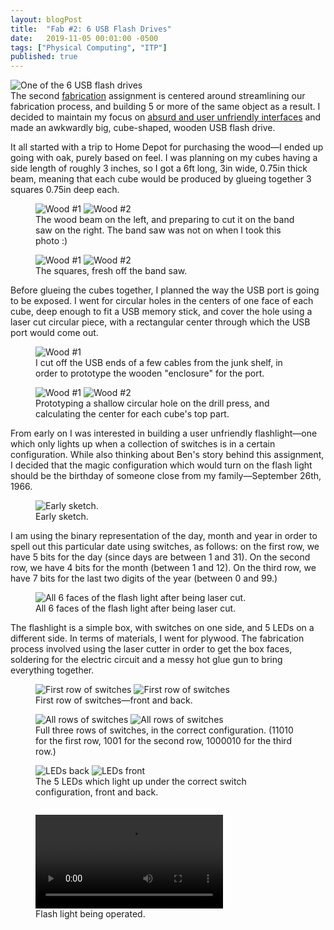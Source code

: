 ```yaml
---
layout: blogPost
title:  "Fab #2: 6 USB Flash Drives"
date:   2019-11-05 00:01:00 -0500
tags: ["Physical Computing", "ITP"]
published: true
---
```

<figure style="margin: 0;">
  <img class="img-row-2" style="border: none;" src="/assets/images/blog/2019-11-05-usb-flash-drives/a.JPG" alt="One of the 6 USB flash drives"/>
  <figcaption>
  </figcaption>
</figure>
The second <a class="underlined" target="__blank" href="https://itp.nyu.edu/fab/">fabrication</a> assignment is centered around streamlining our fabrication process, and building 5 or more of the same object as a result. I decided to maintain my focus on <a href="/2019/10/30/flashlight.html" class="underlined">absurd and user unfriendly interfaces</a> and made an awkwardly big, cube-shaped, wooden USB flash drive.

It all started with a trip to Home Depot for purchasing the wood—I ended up going with oak, purely based on feel. I was planning on my cubes having a side length of roughly 3 inches, so I got a 6ft long, 3in wide, 0.75in thick beam, meaning that each cube would be produced by glueing together 3 squares 0.75in deep each.

<figure>
  <img class="img-row-2" style="" src="/assets/images/blog/2019-11-05-usb-flash-drives/2.JPG" alt="Wood #1"/>
    <img class="img-row-2" style="" src="/assets/images/blog/2019-11-05-usb-flash-drives/3.JPG" alt="Wood #2"/>
  <figcaption>
    The wood beam on the left, and preparing to cut it on the band saw on the right. The band saw was not on when I took this photo :)
  </figcaption>
</figure>

<figure>
  <img class="img-row-2" style="" src="/assets/images/blog/2019-11-05-usb-flash-drives/4.JPG" alt="Wood #1"/>
    <img class="img-row-2" style="" src="/assets/images/blog/2019-11-05-usb-flash-drives/5.JPG" alt="Wood #2"/>
  <figcaption>
    The squares, fresh off the band saw.
  </figcaption>
</figure>

Before glueing the cubes together, I planned the way the USB port is going to be exposed. I went for circular holes in the centers of one face of each cube, deep enough to fit a USB memory stick, and cover the hole using a laser cut circular piece, with a rectangular center through which the USB port would come out.

<figure>
  <img class="img-row-2" style="" src="/assets/images/blog/2019-11-05-usb-flash-drives/1.JPG" alt="Wood #1"/>
  <figcaption>
    I cut off the USB ends of a few cables from the junk shelf, in order to prototype the wooden "enclosure" for the port.
  </figcaption>
</figure>

<figure>
  <img class="img-row-2" style="" src="/assets/images/blog/2019-11-05-usb-flash-drives/6.JPG" alt="Wood #1"/>
    <img class="img-row-2" style="" src="/assets/images/blog/2019-11-05-usb-flash-drives/7.JPG" alt="Wood #2"/>
  <figcaption>
    Prototyping a shallow circular hole on the drill press, and calculating the center for each cube's top part.
  </figcaption>
</figure>



From early on I was interested in building a user unfriendly flashlight—one which only lights up when a collection of switches is in a certain configuration. While also thinking about Ben's story behind this assignment, I decided that the magic configuration which would turn on the flash light should be the birthday of someone close from my family—September 26th, 1966.

<figure>
  <img class="img-row-2" style="" src="/assets/images/blog/2019-10-30-flashlight/0.JPG" alt="Early sketch."/>
  <figcaption>
    Early sketch.
  </figcaption>
</figure>

I am using the binary representation of the day, month and year in order to spell out this particular date using switches, as follows: on the first row, we have 5 bits for the day (since days are between 1 and 31). On the second row, we have 4 bits for the month (between 1 and 12). On the third row, we have 7 bits for the last two digits of the year (between 0 and 99.) 

<figure>
  <img class="img-row-2" style="" src="/assets/images/blog/2019-10-30-flashlight/1.JPG" alt="All 6 faces of the flash light after being laser cut."/>
  <figcaption>
    All 6 faces of the flash light after being laser cut.
  </figcaption>
</figure>

The flashlight is a simple box, with switches on one side, and 5 LEDs on a different side. In terms of materials, I went for plywood. The fabrication process involved using the laser cutter in order to get the box faces, soldering for the electric circuit and a messy hot glue gun to bring everything together. 

<figure>
  <img class="img-row-2" style="" src="/assets/images/blog/2019-10-30-flashlight/2.JPG" alt="First row of switches"/>
    <img class="img-row-2" style="" src="/assets/images/blog/2019-10-30-flashlight/3.JPG" alt="First row of switches"/>
  <figcaption>
    First row of switches—front and back.
  </figcaption>
</figure>

<figure>
  <img class="img-row-2" style="" src="/assets/images/blog/2019-10-30-flashlight/4.JPG" alt="All rows of switches"/>
    <img class="img-row-2" style="" src="/assets/images/blog/2019-10-30-flashlight/5.JPG" alt="All rows of switches"/>
  <figcaption>
    Full three rows of switches, in the correct configuration. (11010 for the first row, 1001 for the second row, 1000010 for the third row.)
  </figcaption>
</figure>

<figure>
  <img class="img-row-2" style="" src="/assets/images/blog/2019-10-30-flashlight/6.JPG" alt="LEDs back"/>
    <img class="img-row-2" style="" src="/assets/images/blog/2019-10-30-flashlight/7.JPG" alt="LEDs front"/>
  <figcaption>
    The 5 LEDs which light up under the correct switch configuration, front and back.
  </figcaption>
</figure>

<figure>
  <img class="img-row-2" style="" src="/assets/images/blog/2019-10-30-flashlight/8.JPG" alt=""/>
  <figcaption>
  </figcaption>
</figure>

<figure>
  <video class="" style="" src="/assets/images/blog/2019-10-30-flashlight/9.MOV" preload controls loop alt="Flash light being operated."></video>
  <figcaption>
  Flash light being operated.
  </figcaption>
</figure>

<figure>
  <img class="" style="" src="/assets/images/blog/2019-10-30-flashlight/10.JPG" alt=""/>
  <figcaption>
  </figcaption>
</figure>

<figure>
  <img class="" style="" src="/assets/images/blog/2019-10-30-flashlight/11.JPG" alt=""/>
  <figcaption>
  </figcaption>
</figure>

<figure>
  <img class="" style="" src="/assets/images/blog/2019-10-30-flashlight/12.JPG" alt=""/>
  <figcaption>
  </figcaption>
</figure>

<figure>
  <img class="" style="" src="/assets/images/blog/2019-10-30-flashlight/13.JPG" alt=""/>
  <figcaption>
  </figcaption>
</figure>
